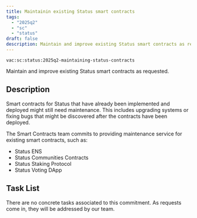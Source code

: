 ```yaml
---
title: Maintainin existing Status smart contracts
tags:
  - "2025q2"
  - "sc"
  - "status"
draft: false
description: Maintain and improve existing Status smart contracts as requested.
---
```


`vac:sc:status:2025q2-maintaining-status-contracts`

Maintain and improve existing Status smart contracts as requested.

## Description

Smart contracts for Status that have already been implemented and deployed might still need maintenance.
This includes upgrading systems or fixing bugs that might be discovered after the contracts have been deployed.

The Smart Contracts team commits to providing maintenance service for existing smart contracts,
such as:

- Status ENS
- Status Communities Contracts
- Status Staking Protocol
- Status Voting DApp

## Task List

There are no concrete tasks associated to this commitment.
As requests come in,
they will be addressed by our team.
